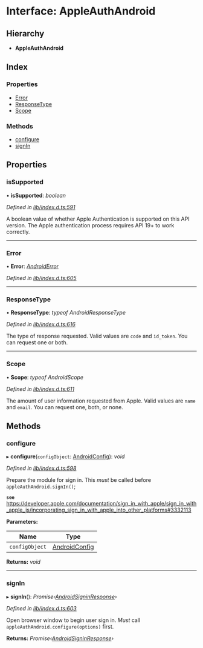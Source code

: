 
# Interface: AppleAuthAndroid

## Hierarchy

* **AppleAuthAndroid**

## Index

### Properties

* [Error](_lib_index_d_.appleauthandroid.md#error)
* [ResponseType](_lib_index_d_.appleauthandroid.md#responsetype)
* [Scope](_lib_index_d_.appleauthandroid.md#scope)

### Methods

* [configure](_lib_index_d_.appleauthandroid.md#configure)
* [signIn](_lib_index_d_.appleauthandroid.md#signin)

## Properties

###  isSupported

• **isSupported**: *boolean*

*Defined in [lib/index.d.ts:591](../../lib/index.d.ts#L591)*

A boolean value of whether Apple Authentication is supported on this API version.
The Apple authentication process requires API 19+ to work correctly.

___

###  Error

• **Error**: *[AndroidError](../modules/_lib_index_d_.md#androiderror)*

*Defined in [lib/index.d.ts:605](../../lib/index.d.ts#L605)*

___

###  ResponseType

• **ResponseType**: *typeof AndroidResponseType*

*Defined in [lib/index.d.ts:616](../../lib/index.d.ts#L616)*

The type of response requested. Valid values are `code` and `id_token`. You can request one or both.

___

###  Scope

• **Scope**: *typeof AndroidScope*

*Defined in [lib/index.d.ts:611](../../lib/index.d.ts#L611)*

The amount of user information requested from Apple. Valid values are `name` and `email`.
You can request one, both, or none.

## Methods

###  configure

▸ **configure**(`configObject`: [AndroidConfig](_lib_index_d_.androidconfig.md)): *void*

*Defined in [lib/index.d.ts:598](../../lib/index.d.ts#L598)*

Prepare the module for sign in. This *must* be called before `appleAuthAndroid.signIn()`;

**`see`** https://developer.apple.com/documentation/sign_in_with_apple/sign_in_with_apple_js/incorporating_sign_in_with_apple_into_other_platforms#3332113

**Parameters:**

Name | Type |
------ | ------ |
`configObject` | [AndroidConfig](_lib_index_d_.androidconfig.md) |

**Returns:** *void*

___

###  signIn

▸ **signIn**(): *Promise‹[AndroidSigninResponse](_lib_index_d_.androidsigninresponse.md)›*

*Defined in [lib/index.d.ts:603](../../lib/index.d.ts#L603)*

Open browser window to begin user sign in. *Must* call `appleAuthAndroid.configure(options)` first.

**Returns:** *Promise‹[AndroidSigninResponse](_lib_index_d_.androidsigninresponse.md)›*
